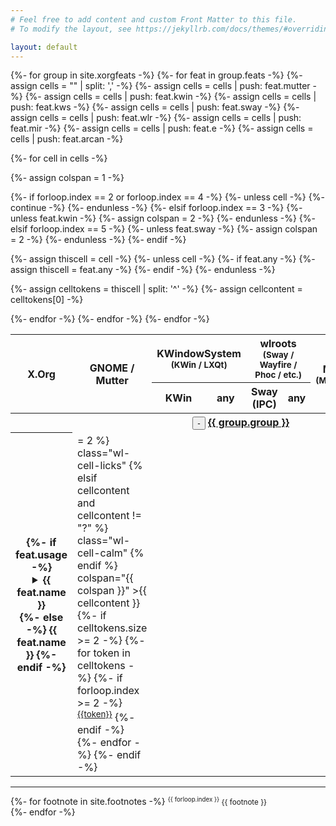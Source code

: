```yaml
---
# Feel free to add content and custom Front Matter to this file.
# To modify the layout, see https://jekyllrb.com/docs/themes/#overriding-theme-defaults

layout: default
---
```

<table class="wayland-bites-table">
<colgroup>
<col>
<col span="8" class="wayland-compositor">
</colgroup>
<thead>
<tr>
<th scope="col" rowspan="2" class="wayland-bites-column-th">X.Org</th>
<th scope="col" rowspan="2" class="wayland-bites-column-th">GNOME / Mutter</th>
<th scope="col" colspan="2" class="wayland-bites-column-th">KWindowSystem<br><small>(KWin / LXQt)</small></th>
<th scope="col" colspan="2" class="wayland-bites-column-th">wlroots<br><small>(Sway / Wayfire / Phoc / etc.)</small></th>
<th scope="col" rowspan="2" class="wayland-bites-column-th">Mir<br><small>(MATE)</small></th>
<th scope="col" rowspan="2" class="wayland-bites-column-th">Enlightenment</th>
<th scope="col" rowspan="2" class="wayland-bites-column-th">Arcan</th>
</tr>
<tr>
<th class="wayland-bites-subcolumn-th">KWin</th>
<th class="wayland-bites-subcolumn-th">any</th>
<th class="wayland-bites-subcolumn-th">Sway (IPC)</th>
<th class="wayland-bites-subcolumn-th">any</th>
</tr>
</thead>
<tbody>
{%- for group in site.xorgfeats -%}
<tr class="intra-tr">
<th colspan="9" class="intra-th">
<button class="group-collapse-button">-</button>
<a name="{{ group.group }}" href="#{{ group.group }}">{{ group.group }}</a>
</th>
</tr>
{%- for feat in group.feats -%}
<tr>
<th scope="row" class="wayland-bites-row-th" title="{{ feat.name }}">
{%- if feat.usage -%}
<details>
<summary>{{ feat.name }}</summary>
<small>{{ feat.usage }}</small>
</details>
{%- else -%}
{{ feat.name }}
{%- endif -%}
</th>
{%- assign cells = "" | split: ',' -%}
{%- assign cells = cells | push: feat.mutter -%}
{%- assign cells = cells | push: feat.kwin -%}
{%- assign cells = cells | push: feat.kws -%}
{%- assign cells = cells | push: feat.sway -%}
{%- assign cells = cells | push: feat.wlr -%}
{%- assign cells = cells | push: feat.mir -%}
{%- assign cells = cells | push: feat.e -%}
{%- assign cells = cells | push: feat.arcan -%}

{%- for cell in cells -%}

{%- assign colspan = 1 -%}

{%- if forloop.index == 2 or forloop.index == 4 -%}
{%- unless cell -%}
{%- continue -%}
{%- endunless -%}
{%- elsif forloop.index == 3 -%}
{%- unless feat.kwin -%}
{%- assign colspan = 2 -%}
{%- endunless -%}
{%- elsif forloop.index == 5 -%}
{%- unless feat.sway -%}
{%- assign colspan = 2 -%}
{%- endunless -%}
{%- endif -%}

{%- assign thiscell = cell -%}
{%- unless cell -%}
{%- if feat.any -%}
{%- assign thiscell = feat.any -%}
{%- endif -%}
{%- endunless -%}

{%- assign celltokens = thiscell | split: '^' -%}
{%- assign cellcontent = celltokens[0] -%}
<td
{% if cellcontent == "-" %}
class="wl-cell-bites"
{% elsif celltokens.size >= 2 %}
class="wl-cell-licks"
{% elsif cellcontent and cellcontent != "?" %}
class="wl-cell-calm"
{% endif %}
 colspan="{{ colspan }}"
>{{ cellcontent }}
{%- if celltokens.size >= 2 -%}
{%- for token in celltokens -%}
{%- if forloop.index >= 2 -%}
<sup class="footnote-link"><a href="#footnote{{token}}">{{token}}</a></sup>
{%- endif -%}
{%- endfor -%}
{%- endif -%}
</td>
{%- endfor -%}
</tr>
{%- endfor -%}
{%- endfor -%}
</tbody>
</table>

<hr>
{%- for footnote in site.footnotes -%}
<small>
  <sup id="footnote{{ forloop.index }}">{{ forloop.index }}</sup>
  {{ footnote }}
</small><br>
{%- endfor -%}
